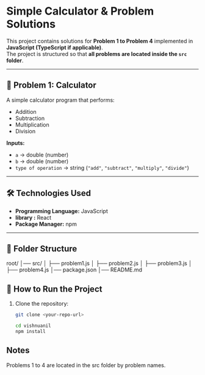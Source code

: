 # Simple Calculator & Problem Solutions

This project contains solutions for **Problem 1 to Problem 4** implemented in **JavaScript (TypeScript if applicable)**.  
The project is structured so that **all problems are located inside the `src` folder**.

---

## 📌 Problem 1: Calculator
A simple calculator program that performs:
- Addition
- Subtraction
- Multiplication
- Division  

**Inputs:**
- `a` → double (number)
- `b` → double (number)
- `type of operation` → string (`"add"`, `"subtract"`, `"multiply"`, `"divide"`)

---

## 🛠 Technologies Used
- **Programming Language:** JavaScript 
- **library :** React
- **Package Manager:** npm

---

## 📂 Folder Structure
root/
│── src/
│ ├── problem1.js
│ ├── problem2.js
│ ├── problem3.js
│ ├── problem4.js
│── package.json
│── README.md

## 🚀 How to Run the Project
1. Clone the repository:
   ```bash
   git clone <your-repo-url>    

   cd vishnuanil
   npm install

 ## Notes
Problems 1 to 4 are located in the src folder by problem names.

 

